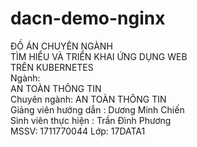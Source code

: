 # dacn-demo-nginx

ĐỒ ÁN CHUYÊN NGÀNH</br>
TÌM HIỂU VÀ TRIỂN KHAI ỨNG DỤNG WEB</br>
TRÊN KUBERNETES</br>
Ngành:</br>
AN TOÀN THÔNG TIN</br>
Chuyên ngành: AN TOÀN THÔNG TIN</br>
Giảng viên hướng dẫn : Dương Minh Chiến</br>
Sinh viên thực hiện : Trần Đình Phương</br>
MSSV: 1711770044 Lớp: 17DATA1</br>
